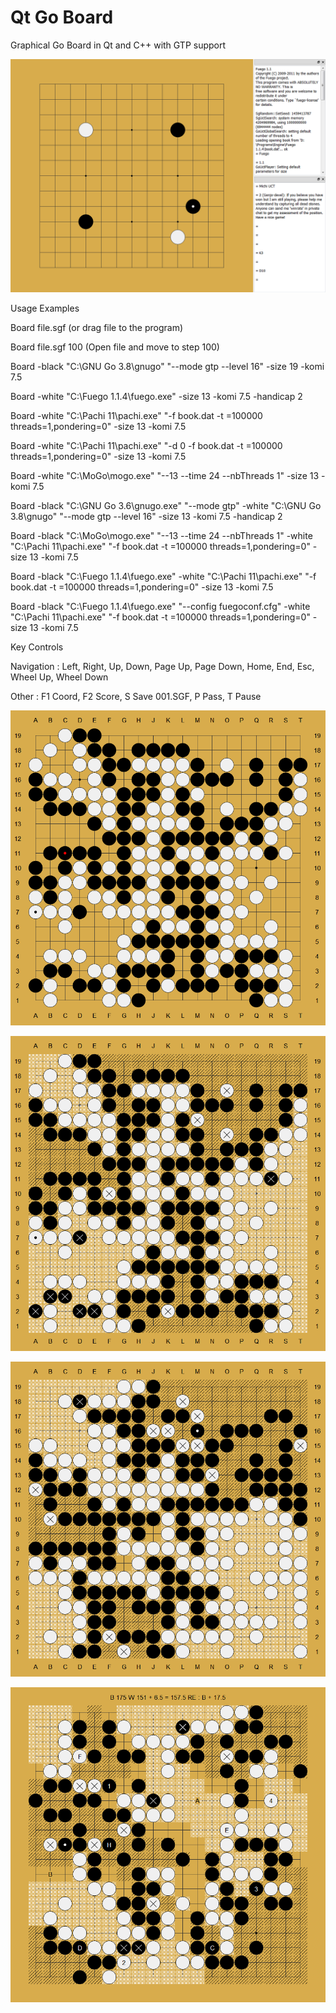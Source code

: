 # Qt Go Board
Graphical Go Board in Qt and C++ with GTP support

![Alt text](A01.png?raw=true)

Usage Examples

Board file.sgf (or drag file to the program)

Board file.sgf 100 (Open file and move to step 100)

Board -black "C:\GNU Go 3.8\gnugo" "--mode gtp --level 16" -size 19 -komi 7.5

Board -white "C:\Fuego 1.1.4\fuego.exe" -size 13 -komi 7.5 -handicap 2

Board -white "C:\Pachi 11\pachi.exe" "-f book.dat -t =100000 threads=1,pondering=0" -size 13 -komi 7.5

Board -white "C:\Pachi 11\pachi.exe" "-d 0 -f book.dat -t =100000 threads=1,pondering=0" -size 13 -komi 7.5

Board -white "C:\MoGo\mogo.exe" "--13 --time 24 --nbThreads 1" -size 13 -komi 7.5

Board -black "C:\GNU Go 3.6\gnugo.exe" "--mode gtp" -white "C:\GNU Go 3.8\gnugo" "--mode gtp --level 16" -size 13 -komi 7.5 -handicap 2

Board -black "C:\MoGo\mogo.exe" "--13 --time 24 --nbThreads 1" -white "C:\Pachi 11\pachi.exe" "-f book.dat -t =100000 threads=1,pondering=0" -size 13 -komi 7.5

Board -black "C:\Fuego 1.1.4\fuego.exe" -white "C:\Pachi 11\pachi.exe" "-f book.dat -t =100000 threads=1,pondering=0" -size 13 -komi 7.5

Board -black "C:\Fuego 1.1.4\fuego.exe" "--config fuegoconf.cfg" -white "C:\Pachi 11\pachi.exe" "-f book.dat -t =100000 threads=1,pondering=0" -size 13 -komi 7.5

Key Controls

Navigation : Left, Right, Up, Down, Page Up, Page Down, Home, End, Esc, Wheel Up, Wheel Down

Other : F1 Coord, F2 Score, S Save 001.SGF, P Pass, T Pause

![Alt text](A02.png?raw=true)

![Alt text](A03.png?raw=true)

![Alt text](A04.png?raw=true)

![Alt text](A05.png?raw=true)
